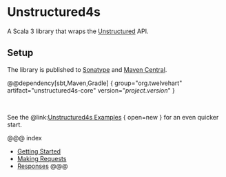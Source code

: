 # Unstructured4s

A Scala 3 library that wraps the [Unstructured] API.

[Unstructured]: https://unstructured.io

## Setup

The library is published to [Sonatype] and [Maven Central].

@@dependency[sbt,Maven,Gradle] {
    group="org.twelvehart" 
    artifact="unstructured4s-core"
    version="$project.version$"
}

<br/>

See the @link:[Unstructured4s Examples](https://github.com/ASRagab/unstructured4s/tree/main/examples/src/main/scala/org/twelvehart/unstructured4s/examples) { open=new } 
for an even quicker start.

[Sonatype]: https://s01.oss.sonatype.org/content/repositories/releases/org/twelvehart/unstructured4s-core_3/
[Maven Central]: https://search.maven.org/artifact/org/twelvehart/unstructured4s-core_3


@@@ index

* [Getting Started](getting-started.md)
* [Making Requests](making-requests.md)
* [Responses](responses.md)
@@@